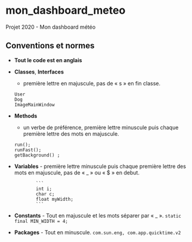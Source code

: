# mon_dashboard_meteo
Projet 2020 - Mon dashboard météo

## Conventions et normes
-	**Tout le code est en anglais**

-   **Classes**, **Interfaces**
    - première lettre en majuscule, pas de « s » en fin classe.
    ```
    User
    Dog
    ImageMainWindow
    ```
                
-	**Methods**
    - un verbe de préférence, première lettre minuscule puis chaque première lettre des mots en majuscule.
    ```
    run();
    runFast();
    getBackground() ;
    ```
                
-   **Variables**
        - première lettre minuscule puis chaque première lettre des mots en majuscule, pas de « _ » ou « $ » en debut.
        
                ```
                int i;
                char c;
                float myWidth;
                ```
                
-	**Constants**
        - Tout en majuscule et les mots séparer par « _ ».
                ```
                static final MIN_WIDTH = 4;
                ```
                
-   **Packages**
        - Tout en minuscule.
                ```
                com.sun.eng, com.app.quicktime.v2
                ```
